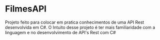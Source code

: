 # FilmesAPI
Projeto feito para colocar em pratica conhecimentos de uma API Rest desenvolvida em C#. O Intuito desse projeto é ter mais familiaridade com a linguagem e no desenvolvimento de API's Rest com C#
